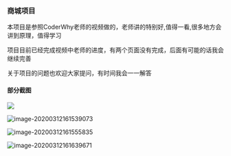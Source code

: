 ### 商城项目
本项目是参照CoderWhy老师的视频做的，老师讲的特别好,值得一看,很多地方会讲到原理，值得学习

项目目前已经完成视频中老师的进度，有两个页面没有完成，后面有可能的话我会继续完善

关于项目的问题也欢迎大家提问，有时间我会一一解答

#### 部分截图

![](C:\Users\hqc\AppData\Roaming\Typora\typora-user-images\image-20200312161526218.png)

![image-20200312161539073](C:\Users\hqc\AppData\Roaming\Typora\typora-user-images\image-20200312161539073.png)

![image-20200312161555835](C:\Users\hqc\AppData\Roaming\Typora\typora-user-images\image-20200312161555835.png)

![image-20200312161639671](C:\Users\hqc\AppData\Roaming\Typora\typora-user-images\image-20200312161639671.png)